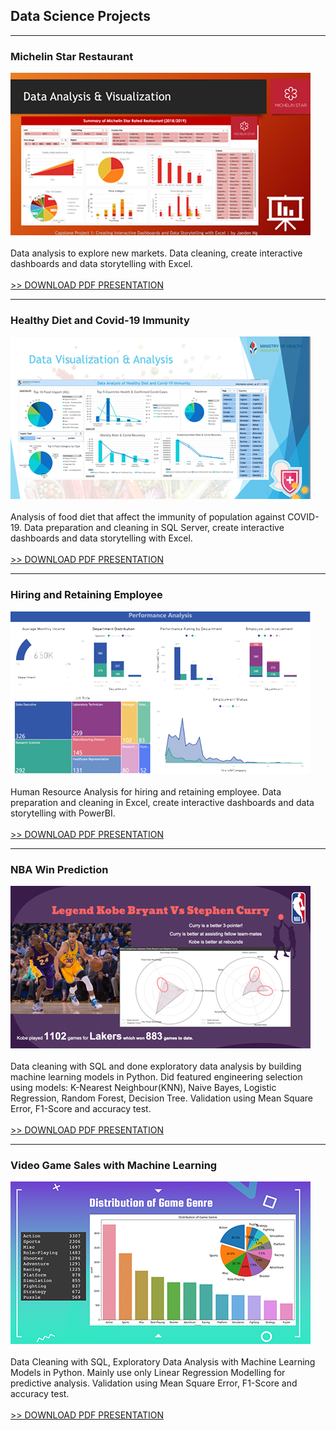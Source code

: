## Data Science Projects

---
### Michelin Star Restaurant<br>
<img src="images/thumb-cap1.png?raw=true"/><br><br>
Data analysis to explore new markets. Data cleaning, create interactive dashboards and data storytelling with Excel.<br><br>
[>> DOWNLOAD PDF PRESENTATION](/pdf/CAPSTONE-1-JAEDEN-NG.pdf)

---
### Healthy Diet and Covid-19 Immunity<br>
<img src="images/thumb-cap2.png?raw=true"/><br><br>
Analysis of food diet that affect the immunity of population against COVID-19. Data preparation and cleaning in SQL Server, create interactive dashboards and data storytelling with Excel.<br><br>
[>> DOWNLOAD PDF PRESENTATION](/pdf/CAPSTONE-2-JAEDEN-NG.pdf)

---
### Hiring and Retaining Employee <br>
<img src="images/thumb-cap3.png?raw=true"/><br><br>
Human Resource Analysis for hiring and retaining employee. Data preparation and cleaning in Excel, create interactive dashboards and data storytelling with PowerBI.<br><br>
[>> DOWNLOAD PDF PRESENTATION](/pdf/CAPSTONE-3-JAEDEN-NG.pdf)

---
### NBA Win Prediction<br>
<img src="images/thumb-cap4.png?raw=true"/><br><br>
Data cleaning with SQL and done exploratory data analysis by building machine learning models in Python. Did featured engineering selection using models: K-Nearest Neighbour(KNN), Naive Bayes, Logistic Regression, Random Forest, Decision Tree. Validation using Mean Square Error, F1-Score and accuracy test.<br><br>
[>> DOWNLOAD PDF PRESENTATION](/pdf/CAPSTONE-4-JAEDEN-NG.pdf)

---
### Video Game Sales with Machine Learning<br>
<img src="images/thumb-cap5.png?raw=true"/><br><br>
Data Cleaning with SQL, Exploratory Data Analysis with Machine Learning Models in Python. Mainly use only Linear Regression Modelling for predictive analysis. Validation using Mean Square Error, F1-Score and accuracy test.<br><br>
[>> DOWNLOAD PDF PRESENTATION](/pdf/CAPSTONE-5-JAEDEN-NG.pdf)

<!-- Remove above link if you don't want to attibute -->
